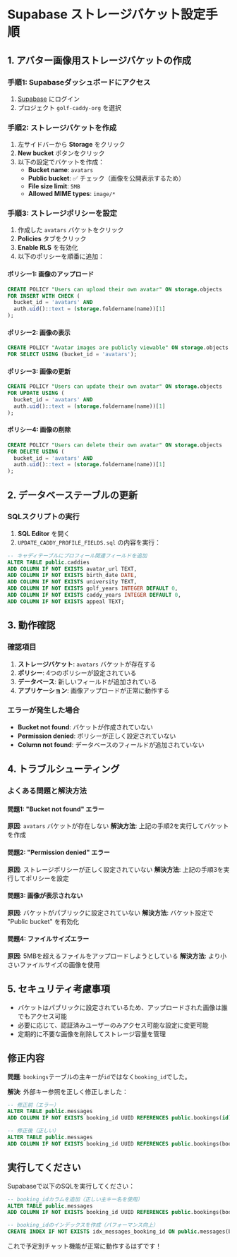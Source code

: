 # Supabase ストレージバケット設定手順

## 1. アバター画像用ストレージバケットの作成

### 手順1: Supabaseダッシュボードにアクセス
1. [Supabase](https://supabase.com) にログイン
2. プロジェクト `golf-caddy-org` を選択

### 手順2: ストレージバケットを作成
1. 左サイドバーから **Storage** をクリック
2. **New bucket** ボタンをクリック
3. 以下の設定でバケットを作成：
   - **Bucket name**: `avatars`
   - **Public bucket**: ✅ チェック（画像を公開表示するため）
   - **File size limit**: `5MB`
   - **Allowed MIME types**: `image/*`

### 手順3: ストレージポリシーを設定
1. 作成した `avatars` バケットをクリック
2. **Policies** タブをクリック
3. **Enable RLS** を有効化
4. 以下のポリシーを順番に追加：

#### ポリシー1: 画像のアップロード
```sql
CREATE POLICY "Users can upload their own avatar" ON storage.objects
FOR INSERT WITH CHECK (
  bucket_id = 'avatars' AND 
  auth.uid()::text = (storage.foldername(name))[1]
);
```

#### ポリシー2: 画像の表示
```sql
CREATE POLICY "Avatar images are publicly viewable" ON storage.objects
FOR SELECT USING (bucket_id = 'avatars');
```

#### ポリシー3: 画像の更新
```sql
CREATE POLICY "Users can update their own avatar" ON storage.objects
FOR UPDATE USING (
  bucket_id = 'avatars' AND 
  auth.uid()::text = (storage.foldername(name))[1]
);
```

#### ポリシー4: 画像の削除
```sql
CREATE POLICY "Users can delete their own avatar" ON storage.objects
FOR DELETE USING (
  bucket_id = 'avatars' AND 
  auth.uid()::text = (storage.foldername(name))[1]
);
```

## 2. データベーステーブルの更新

### SQLスクリプトの実行
1. **SQL Editor** を開く
2. `UPDATE_CADDY_PROFILE_FIELDS.sql` の内容を実行：

```sql
-- キャディテーブルにプロフィール関連フィールドを追加
ALTER TABLE public.caddies 
ADD COLUMN IF NOT EXISTS avatar_url TEXT,
ADD COLUMN IF NOT EXISTS birth_date DATE,
ADD COLUMN IF NOT EXISTS university TEXT,
ADD COLUMN IF NOT EXISTS golf_years INTEGER DEFAULT 0,
ADD COLUMN IF NOT EXISTS caddy_years INTEGER DEFAULT 0,
ADD COLUMN IF NOT EXISTS appeal TEXT;
```

## 3. 動作確認

### 確認項目
1. **ストレージバケット**: `avatars` バケットが存在する
2. **ポリシー**: 4つのポリシーが設定されている
3. **データベース**: 新しいフィールドが追加されている
4. **アプリケーション**: 画像アップロードが正常に動作する

### エラーが発生した場合
- **Bucket not found**: バケットが作成されていない
- **Permission denied**: ポリシーが正しく設定されていない
- **Column not found**: データベースのフィールドが追加されていない

## 4. トラブルシューティング

### よくある問題と解決方法

#### 問題1: "Bucket not found" エラー
**原因**: `avatars` バケットが存在しない
**解決方法**: 上記の手順2を実行してバケットを作成

#### 問題2: "Permission denied" エラー
**原因**: ストレージポリシーが正しく設定されていない
**解決方法**: 上記の手順3を実行してポリシーを設定

#### 問題3: 画像が表示されない
**原因**: バケットがパブリックに設定されていない
**解決方法**: バケット設定で "Public bucket" を有効化

#### 問題4: ファイルサイズエラー
**原因**: 5MBを超えるファイルをアップロードしようとしている
**解決方法**: より小さいファイルサイズの画像を使用

## 5. セキュリティ考慮事項

- バケットはパブリックに設定されているため、アップロードされた画像は誰でもアクセス可能
- 必要に応じて、認証済みユーザーのみアクセス可能な設定に変更可能
- 定期的に不要な画像を削除してストレージ容量を管理 

## 修正内容

**問題**: `bookings`テーブルの主キーが`id`ではなく`booking_id`でした。

**解決**: 外部キー参照を正しく修正しました：
```sql
-- 修正前（エラー）
ALTER TABLE public.messages 
ADD COLUMN IF NOT EXISTS booking_id UUID REFERENCES public.bookings(id);

-- 修正後（正しい）
ALTER TABLE public.messages 
ADD COLUMN IF NOT EXISTS booking_id UUID REFERENCES public.bookings(booking_id);
```

## 実行してください

Supabaseで以下のSQLを実行してください：

```sql
-- booking_idカラムを追加（正しい主キー名を使用）
ALTER TABLE public.messages 
ADD COLUMN IF NOT EXISTS booking_id UUID REFERENCES public.bookings(booking_id);

-- booking_idのインデックスを作成（パフォーマンス向上）
CREATE INDEX IF NOT EXISTS idx_messages_booking_id ON public.messages(booking_id);
```

これで予定別チャット機能が正常に動作するはずです！ 